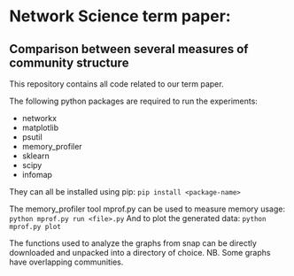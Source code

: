 # Network Science term paper:
## Comparison between several measures of community structure

This repository contains all code related to our term paper.

The following python packages are required to run the experiments:
 - networkx
 - matplotlib
 - psutil
 - memory_profiler
 - sklearn
 - scipy
 - infomap

They can all be installed using pip: `pip install <package-name>`

The memory_profiler tool mprof.py can be used to measure memory usage: `python mprof.py run <file>.py`
And to plot the generated data: `python mprof.py plot`

The functions used to analyze the graphs from snap can be directly downloaded and unpacked into a directory of choice.
NB. Some graphs have overlapping communities.
